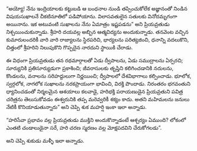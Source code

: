 ﻿“అయ్యో! నేను ఇంద్రియాలకు కట్టుబడి ఆ బంధనాల నుండి తప్పించుకోలేక అజ్ఞానంతో నిండిన విషయసుఖాలనే చీకటినూతిలో పడిపోయాను. విలాసవతులైన సతులకు వినోదమృగంగా అయినాను. ఇక అటువంటి సుఖాలను నేను ఏమాత్రం ఇష్టపడను” అని ప్రియవ్రతుడు నిశ్చయించుకున్నాడు. శ్రీహరి దయవల్ల అబ్బిన ఆత్మవిద్యను అందుకున్నాడు. తనవెంట వచ్చిన కుమారులందరికీ వారి వారి రాజ్యాలను స్థిరపరిచి, భార్యలను పరిత్యజించి, ధనాన్ని వదలుకొని, చిత్తంలో శ్రీహరిని నిలుపుకొని గొప్పదైన నారదుని స్థాయికి చేరాడు. 

ఈ విధంగా ప్రియవ్రతుడు తన రథమార్గాలతో ఏడు ద్వీపాలను, ఏడు సముద్రాలను ఏర్పరచి; సూర్యునికి ప్రతిసూర్యుడుగా ప్రకాశించి; జీవరాసులకు తృప్తిని కలిగించడానికి నదులను, కొండలను, వనాలను సరిహద్దులుగా నిర్ణయించి; ద్వీపాలలో దేశవిభాగాలు కల్పించాడు. భూలోక, స్వర్గలోక, నాగలోక సుఖాలను నరకప్రాయంగా భావించి, విరక్తి పొందాడు. నిరంతరం భగవంతుని ధ్యానించడంతో నిర్మలమైన ఆశయాలు కలవాడై, హరిభక్తి పరాయణుడైన ప్రియవ్రతుని పవిత్ర చరిత్రను తెలుసుకోవడం ఈశ్వరునికి తప్ప మరెవ్వరికీ శక్యం కాదు. అతని మహిమలను జనులు నేటికీ కొనియాడుతున్నారు” అని చెప్పి శుక మహర్షి ఇంకా ఇలా అన్నాడు. 

“హరిసేవా ప్రభావం వల్ల ప్రియవ్రతుడు ముక్తిని అందుకొన్నాడంటే ఆశ్చర్యం ఏముంది? లోకంలో ఎంతటి చండాలుడైనా సరే, హరి చరణ స్మరణం వల్ల మోక్షపదవిని చేరుకోగలడు”. 

అని చెప్పి శుకుడు మళ్ళీ ఇలా అన్నాడు. 

